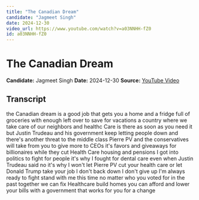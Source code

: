```yaml
---
title: "The Canadian Dream"
candidate: "Jagmeet Singh"
date: 2024-12-30
video_url: https://www.youtube.com/watch?v=a03NNHH-fZ0
id: a03NNHH-fZ0
---
```


# The Canadian Dream

**Candidate:** Jagmeet Singh
**Date:** 2024-12-30
**Source:** [YouTube Video](https://www.youtube.com/watch?v=a03NNHH-fZ0)

## Transcript

the Canadian dream is a good job that gets you a home and a fridge full of groceries with enough left over to save for vacations a country where we take care of our neighbors and healthc Care is there as soon as you need it but Justin Trudeau and his government keep letting people down and there's another threat to the middle class Pierre PV and the conservatives will take from you to give more to CEOs it's favors and giveaways for billionaires while they cut Health Care housing and pensions I got into politics to fight for people it's why I fought for dental care even when Justin Trudeau said no it's why I won't let Pierre PV cut your health care or let Donald Trump take your job I don't back down I don't give up I'm always ready to fight stand with me this time no matter who you voted for in the past together we can fix Healthcare build homes you can afford and lower your bills with a government that works for you for a change
